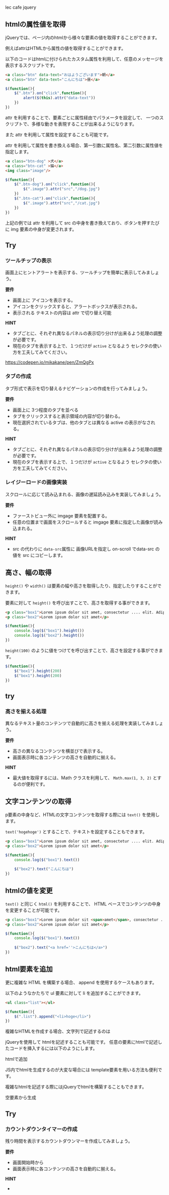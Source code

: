 lec cafe jquery

## htmlの属性値を取得

jQueryでは、ページ内のhtmlから様々な要素の値を取得することができます。

例えばattrはHTMLから属性の値を取得することができます。

以下のコードはhtmlに付けられたカスタム属性を利用して、任意のメッセージを表示するスクリプトです。


```html
<a class="btn" data-text="おはようございます">朝</a>
<a class="btn" data-text="こんにちは">昼</a>
```

```js
$(function(){
    $(".btn").on("click",function(){
        alert($(this).attr("data-text"))
    })
})
```

attr を利用することで、要素ごとに属性経由でパラメータを設定して、
一つのスクリプトで、多様な動きを表現することが出来るようになります。


また attr を利用して属性を設定することも可能です。

attr を利用して属性を書き換える場合、第一引数に属性名、第二引数に属性値を指定します。

```html
<a class="btn-dog" >犬</a>
<a class="btn-cat" >猫</a>
<img class="image"/>

```

```js
$(function(){
    $(".btn-dog").on("click",function(){
        $(".image").attr("src","/dog.jpg")
    })
    $(".btn-cat").on("click",function(){
        $(".image").attr("src","/cat.jpg")
    })
})
```

上記の例では attr を利用して src の中身を書き換えており、ボタンを押すたびに img 要素の中身が変更されます。


## Try

### ツールチップの表示

画面上にヒントアラートを表示する、ツールチップを簡単に表示してみましょう。

**要件**

- 画面上に アイコンを表示する。
- アイコンをクリックスすると、アラートボックスが表示される。
- 表示される テキストの内容は attr で切り替え可能

**HINT**

- タブごとに、それぞれ異なるパネルの表示切り分けが出来るよう処理の調整が必要です。
- 現在のタブを表示する上で、１つだけが `active` となるよう セレクタの使い方を工夫してみてください。

https://codepen.io/mikakane/pen/ZmQgPx

### タブの作成

タブ形式で表示を切り替えるナビゲーションの作成を行ってみましょう。

**要件**

- 画面上に 3つ程度のタブを並べる
- タブをクリックスすると表示領域の内容が切り替わる。
- 現在選択されているタブは、他のタブとは異なる active の表示がなされる。

**HINT**

- タブごとに、それぞれ異なるパネルの表示切り分けが出来るよう処理の調整が必要です。
- 現在のタブを表示する上で、１つだけが `active` となるよう セレクタの使い方を工夫してみてください。

### レイジーロードの画像実装

スクロールに応じて読み込まれる、画像の遅延読み込みを実装してみましょう。

**要件**

- ファーストビュー外に imgage 要素を配置する。
- 任意の位置まで画面をスクロールすると imgage 要素に指定した画像が読み込まれる。

**HINT**

- src の代わりに `data-src`属性に 画像URLを指定し on-scroll でdata-src の値を src にコピーします。

## 高さ、幅の取得

`height()` や `width()` は要素の幅や高さを取得したり、指定したりすることができます。

要素に対して `height()` を呼び出すことで、高さを取得する事ができます。

```html
<p class="box1">Lorem ipsum dolor sit amet, consectetur .... elit. Adipisci, animi architecto. </p>
<p class="box2">Lorem ipsum dolor sit amet</p>
```

```js
$(function(){
    console.log($("box1").height())
    console.log($("box2").height())
})
```

`height(100)` のように値をつけてを呼び出すことで、高さを設定する事ができます。

```js
$(function(){
    $("box1").height(200)
    $("box1").height(200)
})
```

## try

### 高さを揃える処理

異なるテキスト量のコンテンツで自動的に高さを揃える処理を実装してみましょう。

**要件**

- 高さの異なるコンテンツを横並びで表示する。
- 画面表示時に各コンテンツの高さを自動的に揃える。

**HINT**

- 最大値を取得するには、Math クラスを利用して、 `Math.max(1, 3, 2)` とするのが便利です。

## 文字コンテンツの取得

p要素の中身など、HTMLの文字コンテンツを取得する際には `text()` を使用します。

`text('hogehoge')` とすることで、テキストを設定することもできます。

```html
<p class="box1">Lorem ipsum dolor sit amet, consectetur .... elit. Adipisci, animi architecto. </p>
<p class="box2">Lorem ipsum dolor sit amet</p>
```

```js
$(function(){
    console.log($("box1").text())
    
    $("box2").text("こんにちは")
})
```

## htmlの値を変更

`text()` と同じく `html()` を利用することで、 HTML ベースでコンテンツの中身を変更することが可能です。


```html
<p class="box1">Lorem ipsum dolor sit <span>amet</span>, consectetur .... elit. Adipisci, animi architecto. </p>
<p class="box2">Lorem ipsum dolor sit amet</p>
```

```js
$(function(){
    console.log($("box1").text())
    
    $("box2").text("<a href=''>こんにちは</a>")
})
```

## html要素を追加

更に複雑な HTML を構築する場合、 append を使用するケースもあります。

以下のようなかたちで ul 要素に対して li を追加することができます。

```html
<ul class="list"></ul>
```

```js
$(function(){
    $(".list").append("<li>hoge</li>")
})
```


複雑なHTMLを作成する場合、文字列で記述するのは

jQueryを使用して htmlを記述することも可能です。
任意の要素にhtmlで記述したコードを挿入するには以下のようにします。

htmlで追加

JS内でhtmlを生成するのが大変な場合には template要素を用いる方法も便利です。

複雑なhtmlを記述する際にはjQueryでhtmlを構築することもできます。

空要素から生成

## Try 

### カウントダウンタイマーの作成

残り時間を表示するカウントダウンマーを作成してみましょう。
 
**要件**

- 画面開始時から
- 画面表示時に各コンテンツの高さを自動的に揃える。

**HINT**

- 


